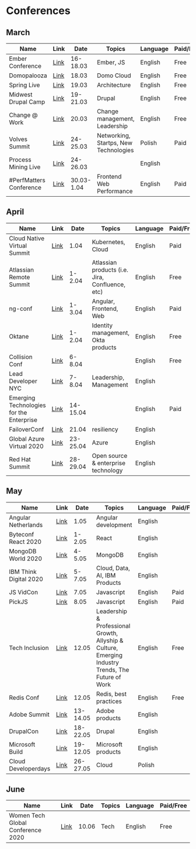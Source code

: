 # Conferences

## March 

| Name | Link | Date | Topics | Language | Paid/Free
| --- | --- | --- | --- | --- | --- | 
| Ember Conference | [Link](https://emberconf.com/) | 16-18.03 | Ember, JS | English | Free |
| Domopalooza | [Link](https://www.domo.com/domopalooza) | 18.03 | Domo Cloud | English | Free |
| Spring Live | [Link](https://connect.tanzu.vmware.com/Spring_Live_Q221.html) | 19.03 | Architecture | English | Free | 
| Midwest Drupal Camp | [Link](https://www.midcamp.org/) | 19-21.03 | Drupal | English | Free |
| Change @ Work | [Link](https://changeatwork.nobl.io/) | 20.03 | Change management, Leadership | English | Free |
| Volves Summit | [Link](https://poland.wolvessummit.com/pl/) | 24-25.03 | Networking, Startps, New Technologies | Polish | Paid |
| Process Mining Live | [Link](https://www.processexcellencenetwork.com/online-events/process-mining-live) | 24-26.03 | | English |  |
| #PerfMatters Conference |	[Link](https://perfmattersconf.com/) | 30.03-1.04 | Frontend Web Performance |  English | Paid |

## April

| Name | Link | Date | Topics | Language | Paid/Free
| --- | --- | --- | --- | --- | --- | 
| Cloud Native Virtual Summit | [Link](https://info.d2iq.com/20-04-01-d2iq-virtual-summit-registration.html) | 1.04 | Kubernetes, Cloud | English | Paid |
| Atlassian Remote Summit | [Link](https://atlassian.swoogo.com/summit20_live_stream) | 1-2.04 | Atlassian products (i.e. Jira, Confluence, etc) | English | Free |
| ng-conf | [Link](https://ti.to/ng-conf/2020/discount/Hardwired) | 1-3.04 | Angular, Frontend, Web | English | Paid |
| Oktane | [Link](https://www.oktane20.com/) | 1-2.04 |	Identity management, Okta products | English | Free |
| Collision Conf | [Link](https://collisionconf.com/) | 6-8.04 | | English | Free |
| Lead Developer NYC | [Link](https://newyork2020.theleaddeveloper.com/) | 7-8.04 | Leadership, Management | English | |
| Emerging Technologies for the Enterprise | [Link](https://2020.phillyemergingtech.com/) | 14-15.04 || English | Paid |
| FailoverConf | [Link](https://failover-conf.heysummit.com/) | 21.04 | resiliency  | English | |
| Global Azure Virtual 2020 | [Link](https://globalazure2020.azureguru.pl/) | 23-25.04 | Azure | English | |
| Red Hat Summit | [Link](https://www.redhat.com/en/blog/moving-red-hat-summit-2020-virtual-experience?sc_cid=7013a000002CrnhAAC) | 28-29.04 |	Open source & enterprise technology	| English ||


## May

| Name | Link | Date | Topics | Language | Paid/Free
| --- | --- | --- | --- | --- | --- | 
| Angular Netherlands |	[Link](https://angularnl.com/) | 1.05 | Angular development | English ||
| Byteconf React 2020	| [Link](https://www.bytesized.xyz/react-2020) | 1-2.05	 | React | English ||		
| MongoDB World 2020 | [Link](https://www.mongodb.com/world) | 4-5.05 | MongoDB | English ||
| IBM Think Digital 2020 | [Link](https://www.ibm.com/events/think/) | 5-7.05 | Cloud, Data, AI, IBM Products | English | |
| JS VidCon | [Link](jsvidcon.com) | 7.05 | Javascript | English | Paid |
| PickJS | [Link](https://pickjs.com/) | 8.05 | Javascript | English | Paid | 
| Tech Inclusion | [Link](https://techinclusion.co/summit/)	| 12.05 | Leadership & Professional Growth, Allyship & Culture, Emerging Industry Trends, The Future of Work | English | Free |
| Redis Conf | [Link](https://events.redislabs.com/redisconf20/) | 12.05 | Redis, best practices | English | Free |
| Adobe Summit | [Link](https://www.adobe.com/summit.html) | 13-14.05 | Adobe products | English ||
| DrupalCon	| [Link](https://events.drupal.org/minneapolis2020)	| 18-22.05 | Drupal	| English ||
| Microsoft Build |	[Link](https://www.microsoft.com/en-us/build) | 19-12.05 | Microsoft products | English ||		
| Cloud Developerdays	| [Link](https://cloud.deveoperdays.pl/)	| 26-27.05 | Cloud	| Polish ||


## June

| Name | Link | Date | Topics | Language | Paid/Free
| --- | --- | --- | --- | --- | --- | 
| Women Tech Global Conference 2020 | [Link](https://www.womentech.net/women-tech-conference) | 10.06 | Tech | English | Free |
